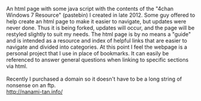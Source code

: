 An html page with some java script with the contents of the "4chan Windows 7 Resource" (pastebin) I created in late 2012. Some guy offered to help create an html page to make it easier to navigate, but updates were never done. Thus it is being forked, updates will occur, and the page will be restyled slightly to suit my needs. 
The html page is by no means a "guide" and is intended as a resource and index of helpful links that are easier to navigate and divided into categories. At this point I feel the webpage is a personal project that I use in place of bookmarks. It can easily be referenced to answer general questions when linking to specific sections via html.
<br>
<br>
Recently I purchased a domain so it doesn't have to be a long string of nonsense on an ftp.
<br>
http://nanami-tan.info/
<br>

